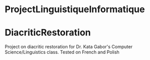# ProjectLinguistiqueInformatique
# DiacriticRestoration

Project on diacritic restoration for Dr. Kata Gabor's Computer Science/Linguistics class. Tested on French and Polish
